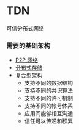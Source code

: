 # TDN
可信分布式网络

### 需要的基础架构
- [P2P 网络](https://github.com/placefortea/teatree)
- [分布式存储](https://github.com/placefortea/black_tea)
- 复合型架构
  - 支持不同的数据结构
  - 支持不同的共识算法
  - 支持不同的许可机制
  - 支持不同的帐号体系
  - 应用间能够相互沟通
  - 信任可以传递和积累
